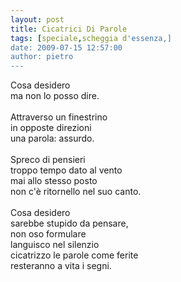 ```yaml
---
layout: post
title: Cicatrici Di Parole
tags: [speciale,scheggia d'essenza,]
date: 2009-07-15 12:57:00
author: pietro
---
```

Cosa desidero<br/>ma non lo posso dire.<br/><br/>Attraverso un finestrino<br/>in opposte direzioni<br/>una parola: assurdo.<br/><br/>Spreco di pensieri<br/>troppo tempo dato al vento<br/>mai allo stesso posto<br/>non c'è ritornello nel suo canto.<br/><br/>Cosa desidero<br/>sarebbe stupido da pensare,<br/>non oso formulare<br/>languisco nel silenzio<br/>cicatrizzo le parole come ferite<br/>resteranno a vita i segni.

